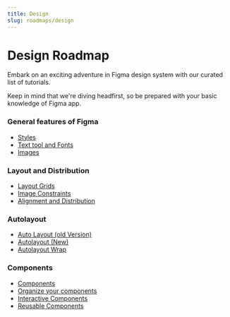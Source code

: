 ```yaml
---
title: Design
slug: roadmaps/design
---
```


# Design Roadmap

Embark on an exciting adventure in Figma design system with our curated list of tutorials.

Keep in mind that we're diving headfirst, so be prepared with your basic knowledge of Figma app.

### General features of Figma

- [Styles](https://youtu.be/gtQ_A3imzsg?si=13xgYczhYPb3rbko)
- [Text tool and Fonts](https://youtu.be/5i-ebNTjad8?si=bWYbJ2Gvu4NkdJiA)
- [Images](https://youtu.be/saoB8uqUAH8?si=feYPViUq7lE9EIIk)

### Layout and Distribution

- [Layout Grids](https://youtu.be/zd8wrAdURN0?si=IS1UXurhf9s1QCCv)
- [Image Constraints](https://youtu.be/LHY9cm_2zwU?si=kY5HO2bZahq5Osnp)
- [Alignment and Distribution](https://youtu.be/qQyaPqem0TA?si=DJbIF2cVl8UjVwIi)

### Autolayout

- [Auto Layout (old Version)](https://youtu.be/NrKX46DzkGQ?si=-AuKoaZy1mIDuJgg)
- [Autolayout (New)](https://youtube.com/playlist?list=PLXDU_eVOJTx55HFubfbTL3ellJjBM2QE2&si=7ctvWxHb8rLiYz_x)
- [Autolayout Wrap](https://youtu.be/c3S5MR_LEYM?si=xkG6HrlFUU6CQutj)

### Components

- [Components](https://youtu.be/9xiRHz72du4?si=2_nsltW10lWzvjvf)
- [Organize your components](https://youtu.be/FFXNLmt-JY4?si=QdJ8esOBmiFCWG0D)
- [Interactive Components](https://youtu.be/ReNbXhaL3Xk?si=J1XnaSgGJy2wiJIR)
- [Reusable Components](https://youtu.be/k8y9SRPB78Q?si=0YeUuuJ6-FuXwxPO)
